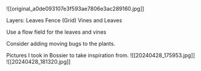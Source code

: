 ![[original_a0de093107e3f593ae7806e3ac289160.jpg]]

Layers:
	Leaves
	Fence (Grid)
	Vines and Leaves

Use a flow field for the leaves and vines

Consider adding moving bugs to the plants.

Pictures I took in Bossier to take inspiration from.
![[20240428_175953.jpg]]
![[20240428_181320.jpg]]